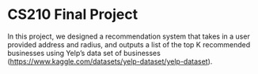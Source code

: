 # CS210 Final Project

In this project, we designed a recommendation system that takes in a user provided address and radius, and outputs a list of the top K recommended businesses using Yelp’s data set of businesses (https://www.kaggle.com/datasets/yelp-dataset/yelp-dataset).
